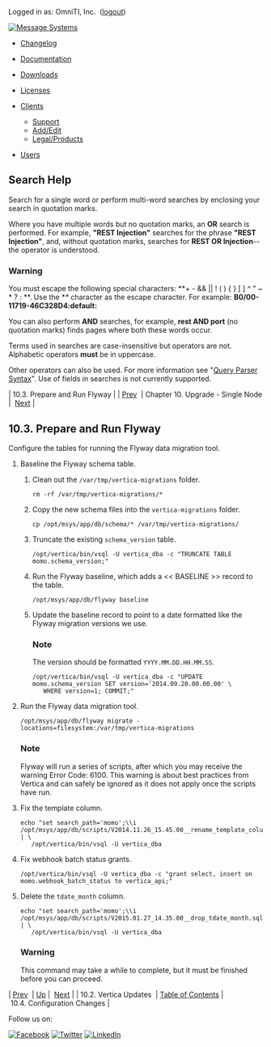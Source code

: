 Logged in as: OmniTI, Inc.  ([logout](https://support.messagesystems.com/logout.php))

[![Message Systems](https://support.messagesystems.com/images/ms-white205.png)](https://support.messagesystems.com/start.php) 

*   [Changelog](https://support.messagesystems.com/start.php?show=changelog)
*   [Documentation](https://support.messagesystems.com/docs/)
*   [Downloads](https://support.messagesystems.com/start.php)

*   [Licenses](https://support.messagesystems.com/license_summary.php)
*   <a href="">Clients</a>
    *   [Support](https://support.messagesystems.com/cs.php)
    *   [Add/Edit](https://support.messagesystems.com/edit_client.php)
    *   [Legal/Products](https://support.messagesystems.com/edit_products.php)
*   [Users](https://support.messagesystems.com/edit_customer.php)

## Search Help

Search for a single word or perform multi-word searches by enclosing your search in quotation marks.

Where you have multiple words but no quotation marks, an **OR** search is performed. For example, **"REST Injection"** searches for the phrase **"REST Injection"**, and, without quotation marks, searches for **REST OR Injection**--the operator is understood.

### Warning

You must escape the following special characters: **+ - && || ! ( ) { } [ ] ^ " ~ * ? : \**. Use the **\** character as the escape character. For example: **B0/00-11719-46C328D4\:default\:**

You can also perform **AND** searches, for example, **rest AND port** (no quotation marks) finds pages where both these words occur.

Terms used in searches are case-insensitive but operators are not. Alphabetic operators **must** be in uppercase.

Other operators can also be used. For more information see "[Query Parser Syntax](https://lucene.apache.org/core/old_versioned_docs/versions/3_0_0/queryparsersyntax.html)". Use of fields in searches is not currently supported.

| 10.3. Prepare and Run Flyway |
| [Prev](upgrade.single_node.vertica_updates.php)  | Chapter 10. Upgrade - Single Node |  [Next](upgrade.single_node.configuration.config_all__nodes.php) |

## 10.3. Prepare and Run Flyway

Configure the tables for running the Flyway data migration tool.

1.  Baseline the Flyway schema table.

    1.  Clean out the `/var/tmp/vertica-migrations` folder.

        `rm -rf /var/tmp/vertica-migrations/*`
    2.  Copy the new schema files into the `vertica-migrations` folder.

        `cp /opt/msys/app/db/schema/* /var/tmp/vertica-migrations/`
    3.  Truncate the existing `schema_version` table.

        `/opt/vertica/bin/vsql -U vertica_dba -c "TRUNCATE TABLE momo.schema_version;"`
    4.  Run the Flyway baseline, which adds a << BASELINE >> record to the table.

        `/opt/msys/app/db/flyway baseline`
    5.  Update the baseline record to point to a date formatted like the Flyway migration versions we use.

        ### Note

        The version should be formatted `YYYY.MM.DD.HH.MM.SS`.

        ```
        /opt/vertica/bin/vsql -U vertica_dba -c "UPDATE momo.schema_version SET version='2014.09.20.00.00.00' \
           WHERE version=1; COMMIT;"
        ```

2.  Run the Flyway data migration tool.

    `/opt/msys/app/db/flyway migrate -locations=filesystem:/var/tmp/vertica-migrations`
    ### Note

    Flyway will run a series of scripts, after which you may receive the warning Error Code: 6100\. This warning is about best practices from Vertica and can safely be ignored as it does not apply once the scripts have run.

3.  Fix the template column.

    ```
    echo "set search_path='momo';\\i /opt/msys/app/db/scripts/V2014.11.26_15.45.00__rename_template_column.sql" | \
       /opt/vertica/bin/vsql -U vertica_dba
    ```

4.  Fix webhook batch status grants.

    `/opt/vertica/bin/vsql -U vertica_dba -c "grant select, insert on momo.webhook_batch_status to vertica_api;"`
5.  Delete the `tdate_month` column.

    ```
    echo "set search_path='momo';\\i /opt/msys/app/db/scripts/V2015.01.27_14.35.00__drop_tdate_month.sql" | \
       /opt/vertica/bin/vsql -U vertica_dba
    ```

    ### Warning

    This command may take a while to complete, but it must be finished before you can proceed.

| [Prev](upgrade.single_node.vertica_updates.php)  | [Up](upgrade.single_node.php) |  [Next](upgrade.single_node.configuration.config_all__nodes.php) |
| 10.2. Vertica Updates  | [Table of Contents](index.php) |  10.4. Configuration Changes |

Follow us on:

[![Facebook](https://support.messagesystems.com/images/icon-facebook.png)](http://www.facebook.com/messagesystems) [![Twitter](https://support.messagesystems.com/images/icon-twitter.png)](http://twitter.com/#!/MessageSystems) [![LinkedIn](https://support.messagesystems.com/images/icon-linkedin.png)](http://www.linkedin.com/company/message-systems)